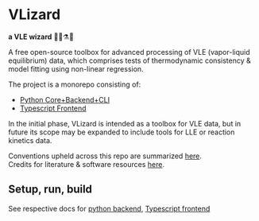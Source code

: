 # VLizard
**a VLE wizard** 🧙‍♂️⚗🦎

A free open-source toolbox for advanced processing of VLE (vapor-liquid equilibrium) data, which comprises tests of thermodynamic consistency & model fitting using non-linear regression.

The project is a monorepo consisting of:
- [Python Core+Backend+CLI](docs/appPy.md)
- [Typescript Frontend](docs/appUI.md)

In the initial phase, VLizard is intended as a toolbox for VLE data, but in future its scope may be expanded to include tools for LLE or reaction kinetics data.

Conventions upheld across this repo are summarized [here](docs/conventions.md).  
Credits for literature & software resources [here](docs/references.md).

## Setup, run, build
See respective docs for [python backend](docs/appPy.md), [Typescript frontend](docs/appUI.md)
